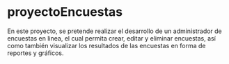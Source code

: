 proyectoEncuestas
=================

En este proyecto, se pretende realizar el desarrollo de un administrador de encuestas en linea, el cual permita crear, editar y eliminar encuestas, así como también visualizar los resultados de las encuestas en forma de reportes y gráficos.
